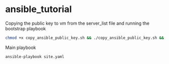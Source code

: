 # ansible_tutorial

Copying the public key to vm from the server_list file and running the bootstrap playbook


```bash
chmod +x copy_ansible_public_key.sh && ./copy_ansible_public_key.sh && ansible-playbook --user=glowny_user --ask-become-pass bootstrap.yaml
 ```

Main playbook


```bash
ansible-playbook site.yaml
```
